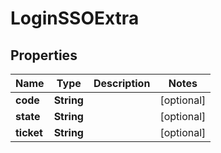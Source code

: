 # LoginSSOExtra

## Properties
Name | Type | Description | Notes
------------ | ------------- | ------------- | -------------
**code** | **String** |  |  [optional]
**state** | **String** |  |  [optional]
**ticket** | **String** |  |  [optional]
